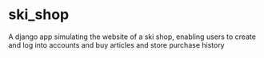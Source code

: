 # ski_shop
A django app simulating the website of a ski shop, enabling users to create and log into accounts and buy articles and store purchase history
